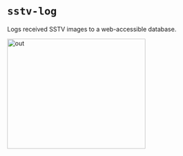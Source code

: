 # `sstv-log`

Logs received SSTV images to a web-accessible database.

<img width="320" height="256" alt="out" src="https://github.com/user-attachments/assets/cbfc53bc-ce08-4243-a716-8be3122e8947" />
